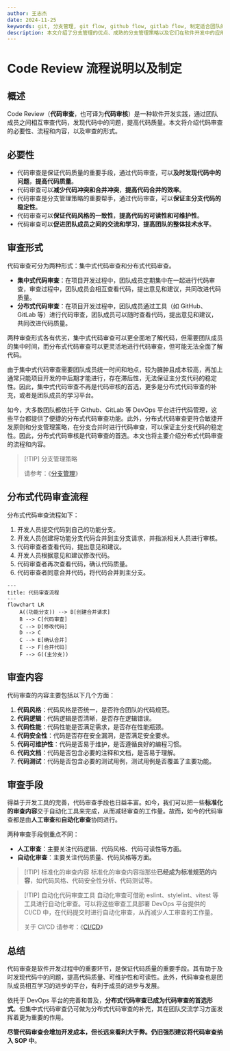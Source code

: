 ```yaml
---
author: 王志杰
date: 2024-11-25
keywords: git, 分支管理, git flow, github flow, gitlab flow, 制定适合团队的分支管理策略
description: 本文介绍了分支管理的优点、成熟的分支管理策略以及它们在软件开发中的应用。
---
```


# Code Review 流程说明以及制定

## 概述

Code Review（**代码审查**，也可译为**代码审核**）是一种软件开发实践，通过团队成员之间相互审查代码，发现代码中的问题，提高代码质量。本文将介绍代码审查的必要性、流程和内容，以及审查的形式。

## 必要性

- 代码审查是保证代码质量的重要手段，通过代码审查，可以**及时发现代码中的问题**，**提高代码质量**。
- 代码审查可以**减少代码冲突和合并冲突**，**提高代码合并的效率**。
- 代码审查是分支管理策略的重要帮手，通过代码审查，可以**保证主分支代码的稳定性**。
- 代码审查可以**保证代码风格的一致性**，**提高代码的可读性和可维护性**。
- 代码审查可以**促进团队成员之间的交流和学习**，**提高团队的整体技术水平**。

## 审查形式

代码审查可分为两种形式：集中式代码审查和分布式代码审查。

- **集中式代码审查**：在项目开发过程中，团队成员定期集中在一起进行代码审查，审查过程中，团队成员会相互查看代码，提出意见和建议，共同改进代码质量。
- **分布式代码审查**：在项目开发过程中，团队成员通过工具（如 GitHub、GitLab 等）进行代码审查，团队成员可以随时查看代码，提出意见和建议，共同改进代码质量。

两种审查形式各有优劣，集中式代码审查可以更全面地了解代码，但需要团队成员的集中时间，而分布式代码审查可以更灵活地进行代码审查，但可能无法全面了解代码。

由于集中式代码审查需要团队成员统一时间和地点，较为臃肿且成本较高，再加上通常只能项目开发的中后期才能进行，存在滞后性，无法保证主分支代码的稳定性。因此，集中式代码审查不再是代码审核的首选，更多是分布式代码审查的补充，或者是团队成员的学习平台。

如今，大多数团队都依托于 Github、GitLab 等 DevOps 平台进行代码管理，这些平台都提供了便捷的分布式代码审查功能。此外，分布式代码审查更符合敏捷开发原则和分支管理策略，在分支合并时进行代码审查，可以保证主分支代码的稳定性。因此，分布式代码审核是代码审查的首选。本文也将主要介绍分布式代码审查的流程和内容。

> [!TIP] 分支管理策略
>
> 请参考：《[分支管理](./第4章：git篇-分支管理.md)》

## 分布式代码审查流程

分布式代码审查流程如下：

1. 开发人员提交代码到自己的功能分支。
2. 开发人员创建将功能分支代码合并到主分支请求，并指派相关人员进行审核。
3. 代码审查者查看代码，提出意见和建议。
4. 开发人员根据意见和建议修改代码。
5. 代码审查者再次查看代码，确认代码质量。
6. 代码审查者同意合并代码，将代码合并到主分支。

```mermaid
---
title: 代码审查流程
---
flowchart LR
    A((功能分支)) --> B[创建合并请求]
    B --> C[代码审查]
    C --> D[修改代码]
    D --> C
    C --> E[确认合并]
    E --> F[合并代码]
    F --> G((主分支))
```

## 审查内容

代码审查的内容主要包括以下几个方面：

1. **代码风格**：代码风格是否统一，是否符合团队的代码规范。
2. **代码逻辑**：代码逻辑是否清晰，是否存在逻辑错误。
3. **代码性能**：代码性能是否满足需求，是否存在性能瓶颈。
4. **代码安全性**：代码是否存在安全漏洞，是否满足安全要求。
5. **代码可维护性**：代码是否易于维护，是否遵循良好的编程习惯。
6. **代码文档**：代码是否包含必要的注释和文档，是否易于理解。
7. **代码测试**：代码是否包含必要的测试用例，测试用例是否覆盖了主要功能。

## 审查手段

得益于开发工具的完善，代码审查手段也日益丰富。如今，我们可以把一些**标准化的审查内容**交于自动化工具来完成，从而减轻审查的工作量。故而，如今的代码审查都是由**人工审查**和**自动化审查**协同进行。

两种审查手段侧重点不同：

- **人工审查**：主要关注代码逻辑、代码风格、代码可读性等方面。
- **自动化审查**：主要关注代码质量、代码风格等方面。

> [!TIP] 标准化的审查内容
> 标准化的审查内容指那些**已经成为标准规范的内容**，如代码风格、代码安全性分析、代码测试等。

> [!TIP] 自动化代码审查工具
> 自动化审查可借助 eslint、stylelint、vitest 等工具进行自动化审查。可以将这些审查工具部署 DevOps 平台提供的 CI/CD 中，在代码提交时进行自动化审查，从而减少人工审查的工作量。
>
> 关于 CI/CD 请参考：《[CI/CD]()》

## 总结

代码审查是软件开发过程中的重要环节，是保证代码质量的重要手段。其有助于及时发现代码中的问题，提高代码质量、可维护性和可读性。此外，代码审查也是团队成员相互学习的进步的平台，有利于成员的进步与发展。

依托于 DevOps 平台的完善和普及，**分布式代码审查已成为代码审查的首选形式**。但集中式代码审查仍可做为分布式代码审查的补充，其在团队交流学习方面发挥着更为重要的作用。

**尽管代码审查会增加开发成本，但长远来看利大于弊。仍旧强烈建议将代码审查纳入 SOP 中**。
